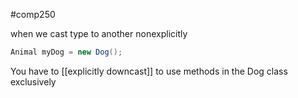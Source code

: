 #comp250 

when we cast type to another nonexplicitly

```java
Animal myDog = new Dog();
```

You have to [[explicitly downcast]] to use methods in the Dog class exclusively